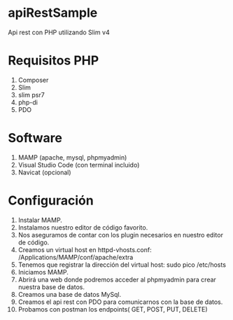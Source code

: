 # apiRestSample
Api rest con PHP utilizando Slim v4

# Requisitos PHP
1. Composer
2. Slim
3. slim psr7
4. php-di
5. PDO

# Software
1. MAMP (apache, mysql, phpmyadmin)
2. Visual Studio Code (con terminal incluido)
3. Navicat (opcional)

# Configuración
1. Instalar MAMP.
2. Instalamos nuestro editor de código favorito.
3. Nos aseguramos de contar con los plugin necesarios en nuestro editor de código.
4. Creamos un virtual host en httpd-vhosts.conf: /Applications/MAMP/conf/apache/extra
5. Tenemos que registrar la dirección del virtual host: sudo pico /etc/hosts
6. Iniciamos MAMP.
7. Abrirá una web donde podremos acceder al phpmyadmin para crear nuestra base de datos.
8. Creamos una base de datos MySql.
9. Creamos el api rest con PDO para comunicarnos con la base de datos.
10. Probamos con postman los endpoints( GET, POST, PUT, DELETE)
